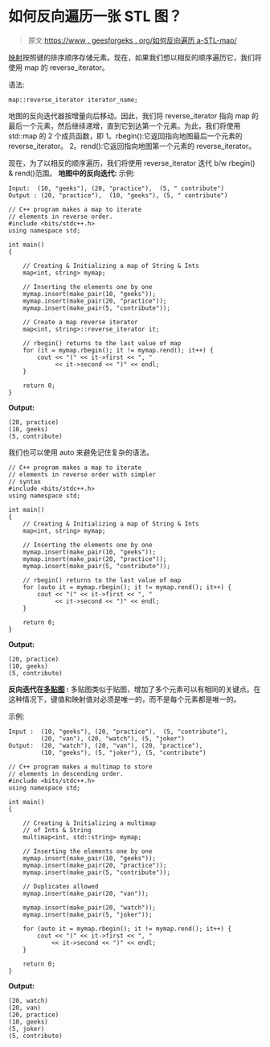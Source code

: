 # 如何反向遍历一张 STL 图？

> 原文:[https://www . geesforgeks . org/如何反向遍历 a-STL-map/](https://www.geeksforgeeks.org/how-to-traverse-a-stl-map-in-reverse-direction/)

[映射](https://www.geeksforgeeks.org/map-associative-containers-the-c-standard-template-library-stl/)按照键的排序顺序存储元素。现在，如果我们想以相反的顺序遍历它，我们将使用 map 的 reverse_iterator。

语法:

```
map::reverse_iterator iterator_name;

```

地图的反向迭代器按增量向后移动。因此，我们将 reverse_iterator 指向 map 的最后一个元素，然后继续递增，直到它到达第一个元素。为此，我们将使用 std::map 的 2 个成员函数，即
1。rbegin():它返回指向地图最后一个元素的 reverse_iterator。
2。rend():它返回指向地图第一个元素的 reverse_iterator。

现在，为了以相反的顺序遍历，我们将使用 reverse_iterator 迭代 b/w rbegin() & rend()范围。
**地图中的反向迭代:**
示例:

```
Input:  (10, "geeks"), (20, "practice"),  (5, " contribute")
Output : (20, "practice"),  (10, "geeks"), (5, " contribute")

```

```
// C++ program makes a map to iterate
// elements in reverse order.
#include <bits/stdc++.h>
using namespace std;

int main()
{

    // Creating & Initializing a map of String & Ints
    map<int, string> mymap;

    // Inserting the elements one by one
    mymap.insert(make_pair(10, "geeks"));
    mymap.insert(make_pair(20, "practice"));
    mymap.insert(make_pair(5, "contribute"));

    // Create a map reverse iterator
    map<int, string>::reverse_iterator it;

    // rbegin() returns to the last value of map
    for (it = mymap.rbegin(); it != mymap.rend(); it++) {
        cout << "(" << it->first << ", " 
             << it->second << ")" << endl;
    }

    return 0;
}
```

**Output:**

```
(20, practice)
(10, geeks)
(5, contribute)

```

我们也可以使用 auto 来避免记住复杂的语法。

```
// C++ program makes a map to iterate
// elements in reverse order with simpler
// syntax
#include <bits/stdc++.h>
using namespace std;

int main()
{
    // Creating & Initializing a map of String & Ints
    map<int, string> mymap;

    // Inserting the elements one by one
    mymap.insert(make_pair(10, "geeks"));
    mymap.insert(make_pair(20, "practice"));
    mymap.insert(make_pair(5, "contribute"));

    // rbegin() returns to the last value of map
    for (auto it = mymap.rbegin(); it != mymap.rend(); it++) {
        cout << "(" << it->first << ", " 
             << it->second << ")" << endl;
    }

    return 0;
}
```

**Output:**

```
(20, practice)
(10, geeks)
(5, contribute)

```

**反向迭代在[多贴图](https://www.geeksforgeeks.org/multimap-associative-containers-the-c-standard-template-library-stl/) :**
多贴图类似于贴图，增加了多个元素可以有相同的关键点。在这种情况下，键值和映射值对必须是唯一的，而不是每个元素都是唯一的。

示例:

```
Input :  (10, "geeks"), (20, "practice"),  (5, "contribute"), 
         (20, "van"), (20, "watch"), (5, "joker")
Output:  (20, "watch"), (20, "van"), (20, "practice"), 
         (10, "geeks"), (5, "joker"), (5, "contribute")

```

```
// C++ program makes a multimap to store
// elements in descending order.
#include <bits/stdc++.h>
using namespace std;

int main()
{

    // Creating & Initializing a multimap 
    // of Ints & String
    multimap<int, std::string> mymap;

    // Inserting the elements one by one
    mymap.insert(make_pair(10, "geeks"));
    mymap.insert(make_pair(20, "practice"));
    mymap.insert(make_pair(5, "contribute"));

    // Duplicates allowed
    mymap.insert(make_pair(20, "van")); 

    mymap.insert(make_pair(20, "watch"));
    mymap.insert(make_pair(5, "joker"));

    for (auto it = mymap.rbegin(); it != mymap.rend(); it++) {
        cout << "(" << it->first << ", " 
            << it->second << ")" << endl;
    }

    return 0;
}
```

**Output:**

```
(20, watch)
(20, van)
(20, practice)
(10, geeks)
(5, joker)
(5, contribute)

```
